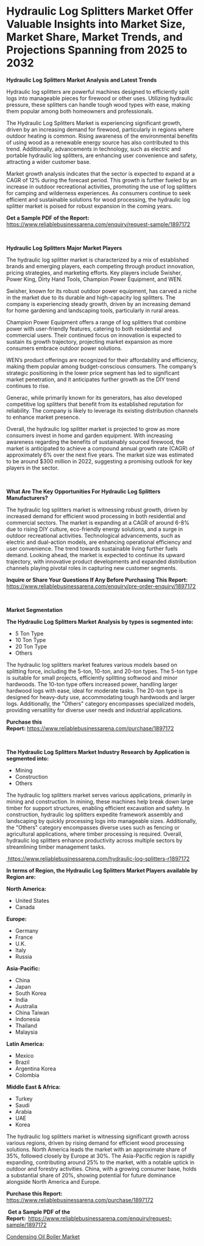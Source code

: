 <p><h1>Hydraulic Log Splitters Market Offer Valuable Insights into Market Size, Market Share, Market Trends, and Projections Spanning from 2025 to 2032</h1></p><p><strong>Hydraulic Log Splitters Market Analysis and Latest Trends</strong></p>
<p><p>Hydraulic log splitters are powerful machines designed to efficiently split logs into manageable pieces for firewood or other uses. Utilizing hydraulic pressure, these splitters can handle tough wood types with ease, making them popular among both homeowners and professionals.</p><p>The Hydraulic Log Splitters Market is experiencing significant growth, driven by an increasing demand for firewood, particularly in regions where outdoor heating is common. Rising awareness of the environmental benefits of using wood as a renewable energy source has also contributed to this trend. Additionally, advancements in technology, such as electric and portable hydraulic log splitters, are enhancing user convenience and safety, attracting a wider customer base.</p><p>Market growth analysis indicates that the sector is expected to expand at a CAGR of 12% during the forecast period. This growth is further fueled by an increase in outdoor recreational activities, promoting the use of log splitters for camping and wilderness experiences. As consumers continue to seek efficient and sustainable solutions for wood processing, the hydraulic log splitter market is poised for robust expansion in the coming years.</p></p>
<p><strong>Get a Sample PDF of the Report:&nbsp;</strong> <a href="https://www.reliablebusinessarena.com/enquiry/request-sample/1897172?utm_campaign=3215&utm_medium=2&utm_source=Github&utm_content=ia&utm_term=11042025&utm_id=hydraulic-log-splitters">https://www.reliablebusinessarena.com/enquiry/request-sample/1897172</a></p>
<p>&nbsp;</p>
<p><strong>Hydraulic Log Splitters Major Market Players</strong></p>
<p><p>The hydraulic log splitter market is characterized by a mix of established brands and emerging players, each competing through product innovation, pricing strategies, and marketing efforts. Key players include Swisher, Power King, Dirty Hand Tools, Champion Power Equipment, and WEN. </p><p>Swisher, known for its robust outdoor power equipment, has carved a niche in the market due to its durable and high-capacity log splitters. The company is experiencing steady growth, driven by an increasing demand for home gardening and landscaping tools, particularly in rural areas.</p><p>Champion Power Equipment offers a range of log splitters that combine power with user-friendly features, catering to both residential and commercial users. Their continued focus on innovation is expected to sustain its growth trajectory, projecting market expansion as more consumers embrace outdoor power solutions.</p><p>WEN’s product offerings are recognized for their affordability and efficiency, making them popular among budget-conscious consumers. The company’s strategic positioning in the lower price segment has led to significant market penetration, and it anticipates further growth as the DIY trend continues to rise.</p><p>Generac, while primarily known for its generators, has also developed competitive log splitters that benefit from its established reputation for reliability. The company is likely to leverage its existing distribution channels to enhance market presence.</p><p>Overall, the hydraulic log splitter market is projected to grow as more consumers invest in home and garden equipment. With increasing awareness regarding the benefits of sustainably sourced firewood, the market is anticipated to achieve a compound annual growth rate (CAGR) of approximately 6% over the next five years. The market size was estimated to be around $300 million in 2022, suggesting a promising outlook for key players in the sector.</p></p>
<p>&nbsp;</p>
<p><strong>What Are The Key Opportunities For Hydraulic Log Splitters Manufacturers?</strong></p>
<p><p>The hydraulic log splitters market is witnessing robust growth, driven by increased demand for efficient wood processing in both residential and commercial sectors. The market is expanding at a CAGR of around 6-8% due to rising DIY culture, eco-friendly energy solutions, and a surge in outdoor recreational activities. Technological advancements, such as electric and dual-action models, are enhancing operational efficiency and user convenience. The trend towards sustainable living further fuels demand. Looking ahead, the market is expected to continue its upward trajectory, with innovative product developments and expanded distribution channels playing pivotal roles in capturing new customer segments.</p></p>
<p><strong>Inquire or Share Your Questions If Any Before Purchasing This Report:</strong> <a href="https://www.reliablebusinessarena.com/enquiry/pre-order-enquiry/1897172?utm_campaign=3215&utm_medium=2&utm_source=Github&utm_content=ia&utm_term=11042025&utm_id=hydraulic-log-splitters">https://www.reliablebusinessarena.com/enquiry/pre-order-enquiry/1897172</a></p>
<p>&nbsp;</p>
<p><strong>Market Segmentation</strong></p>
<p><strong>The Hydraulic Log Splitters Market Analysis by types is segmented into:</strong></p>
<p><ul><li>5 Ton Type</li><li>10 Ton Type</li><li>20 Ton Type</li><li>Others</li></ul></p>
<p><p>The hydraulic log splitters market features various models based on splitting force, including the 5-ton, 10-ton, and 20-ton types. The 5-ton type is suitable for small projects, efficiently splitting softwood and minor hardwoods. The 10-ton type offers increased power, handling larger hardwood logs with ease, ideal for moderate tasks. The 20-ton type is designed for heavy-duty use, accommodating tough hardwoods and larger logs. Additionally, the "Others" category encompasses specialized models, providing versatility for diverse user needs and industrial applications.</p></p>
<p><strong>Purchase this Report:&nbsp;</strong><a href="https://www.reliablebusinessarena.com/purchase/1897172?utm_campaign=3215&utm_medium=2&utm_source=Github&utm_content=ia&utm_term=11042025&utm_id=hydraulic-log-splitters">https://www.reliablebusinessarena.com/purchase/1897172</a></p>
<p>&nbsp;</p>
<p><strong>The Hydraulic Log Splitters Market Industry Research by Application is segmented into:</strong></p>
<p><ul><li>Mining</li><li>Construction</li><li>Others</li></ul></p>
<p><p>The hydraulic log splitters market serves various applications, primarily in mining and construction. In mining, these machines help break down large timber for support structures, enabling efficient excavation and safety. In construction, hydraulic log splitters expedite framework assembly and landscaping by quickly processing logs into manageable sizes. Additionally, the "Others" category encompasses diverse uses such as fencing or agricultural applications, where timber processing is required. Overall, hydraulic log splitters enhance productivity across multiple sectors by streamlining timber management tasks.</p></p>
<p><a href="https://www.reliablebusinessarena.com/hydraulic-log-splitters-r1897172?utm_campaign=3215&utm_medium=2&utm_source=Github&utm_content=ia&utm_term=11042025&utm_id=hydraulic-log-splitters">&nbsp;https://www.reliablebusinessarena.com/hydraulic-log-splitters-r1897172</a></p>
<p><strong>In terms of Region, the Hydraulic Log Splitters Market Players available by Region are:</strong></p>
<p>
    <p> <strong> North America: </strong>
        <ul>
            <li>United States</li>
            <li>Canada</li>
        </ul>
        </p> 
    <p> <strong> Europe: </strong>
        <ul>
            <li>Germany</li>
            <li>France</li>
            <li>U.K.</li>
            <li>Italy</li>
            <li>Russia</li>
        </ul>
        </p> 
    <p> <strong> Asia-Pacific: </strong>
        <ul>
            <li>China</li>
            <li>Japan</li>
            <li>South Korea</li>
            <li>India</li>
            <li>Australia</li>
            <li>China Taiwan</li>
            <li>Indonesia</li>
            <li>Thailand</li>
            <li>Malaysia</li>
        </ul>
        </p> 
    <p> <strong> Latin America: </strong>
        <ul>
            <li>Mexico</li>
            <li>Brazil</li>
            <li>Argentina Korea</li>
            <li>Colombia</li>
        </ul>
        </p> 
    <p> <strong> Middle East & Africa: </strong>
        <ul>
            <li>Turkey</li>
            <li>Saudi</li>
            <li>Arabia</li>
            <li>UAE</li>
            <li>Korea</li>
        </ul>
    </p>
    </p>
<p><p>The hydraulic log splitters market is witnessing significant growth across various regions, driven by rising demand for efficient wood processing solutions. North America leads the market with an approximate share of 35%, followed closely by Europe at 30%. The Asia-Pacific region is rapidly expanding, contributing around 25% to the market, with a notable uptick in outdoor and forestry activities. China, with a growing consumer base, holds a substantial share of 20%, showing potential for future dominance alongside North America and Europe.</p></p>
<p><strong>Purchase this Report: </strong><a href="https://www.reliablebusinessarena.com/purchase/1897172?utm_campaign=3215&utm_medium=2&utm_source=Github&utm_content=ia&utm_term=11042025&utm_id=hydraulic-log-splitters">https://www.reliablebusinessarena.com/purchase/1897172</a></p>
<p>&nbsp;<strong>Get a Sample PDF of the Report:&nbsp;&nbsp;</strong><a href="https://www.reliablebusinessarena.com/enquiry/request-sample/1897172?utm_campaign=3215&utm_medium=2&utm_source=Github&utm_content=ia&utm_term=11042025&utm_id=hydraulic-log-splitters">https://www.reliablebusinessarena.com/enquiry/request-sample/1897172</a></p>
<p><strong></strong></p>
<p><p><a href="https://github.com/kuziaaring40/Market-Research-Report-List-1/blob/main/condensing-oil-boiler-market.md?utm_campaign=3215&utm_medium=2&utm_source=Github&utm_content=ia&utm_term=11042025&utm_id=hydraulic-log-splitters">Condensing Oil Boiler Market</a></p></p>